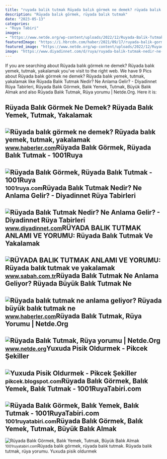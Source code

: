 ```yaml
---
title: "ruyada balik tutmak Rüyada balık görmek ne demek? rüyada balık yemek, tutmak, yakalamak"
description: "Rüyada balık görmek, rüyada balık tutmak"
date: "2023-05-13"
categories:
- "Ruya Tabiri"
images:
- "https://www.netde.org/wp-content/uploads/2022/12/Ruyada-Balik-Tutmak.jpg"
featuredImage: "https://i.hbrcdn.com/haber/2021/09/17/ruyada-balik-gormek-ne-demek-ruyada-balik-yemek-14401304_9384_amp.jpg"
featured_image: "https://www.netde.org/wp-content/uploads/2022/12/Ruyada-Balik-Tutmak.jpg"
image: "https://www.diyadinnet.com/d/ruya/ruyada-balik-tutmak-nedir-ne-anlama-gelir-1811.jpg"
---
```


If you are searching about Rüyada balık görmek ne demek? Rüyada balık yemek, tutmak, yakalamak you've visit to the right web. We have 9 Pics about Rüyada balık görmek ne demek? Rüyada balık yemek, tutmak, yakalamak like Rüyada Balık Tutmak Nedir? Ne Anlama Gelir? - Diyadinnet Rüya Tabirleri, Rüyada Balık Görmek, Balık Yemek, Tutmak, Büyük Balık Almak and also Rüyada Balık Tutmak, Rüya yorumu | Netde.Org. Here it is:

Rüyada Balık Görmek Ne Demek? Rüyada Balık Yemek, Tutmak, Yakalamak
-------------------------------------------------------------------

 ![Rüyada balık görmek ne demek? Rüyada balık yemek, tutmak, yakalamak](https://i.hbrcdn.com/haber/2021/09/17/ruyada-balik-gormek-ne-demek-ruyada-balik-yemek-14401304_9384_amp.jpg) <small>www.haberler.com</small>Rüyada Balık Görmek, Rüyada Balık Tutmak - 1001Ruya
---------------------------------------------------

 ![Rüyada Balık Görmek, Rüyada Balık Tutmak - 1001Ruya](https://1001ruya.com/wp-content/uploads/ruyada-balik-gormek-balik-tutmak-ne-demek-diyanet-islami-1024x576.jpg) <small>1001ruya.com</small>Rüyada Balık Tutmak Nedir? Ne Anlama Gelir? - Diyadinnet Rüya Tabirleri
-----------------------------------------------------------------------

 ![Rüyada Balık Tutmak Nedir? Ne Anlama Gelir? - Diyadinnet Rüya Tabirleri](https://www.diyadinnet.com/d/ruya/ruyada-balik-tutmak-nedir-ne-anlama-gelir-1811.jpg) <small>www.diyadinnet.com</small>RÜYADA BALIK TUTMAK ANLAMI VE YORUMU: Rüyada Balık Tutmak Ve Yakalamak
----------------------------------------------------------------------

 ![RÜYADA BALIK TUTMAK ANLAMI VE YORUMU: Rüyada balık tutmak ve yakalamak](https://iasbh.tmgrup.com.tr/403661/650/344/0/62/620/388?u=https://isbh.tmgrup.com.tr/sbh/2020/03/31/ruyada-balik-tutmak-ne-anlama-gelir-ruyada-elle-oltayla-balik-tutmak-neye-isarettir-1585656707799.jpg) <small>www.sabah.com.tr</small>Rüyada Balık Tutmak Ne Anlama Geliyor? Rüyada Büyük Balık Tutmak Ne
-------------------------------------------------------------------

 ![Rüyada balık tutmak ne anlama geliyor? Rüyada büyük balık tutmak ne](https://i.hbrcdn.com/haber/2020/12/07/ruyada-balik-tutmak-ne-anlama-geliyor-ruyada-13784626_2215_amp.jpg) <small>www.haberler.com</small>Rüyada Balık Tutmak, Rüya Yorumu | Netde.Org
--------------------------------------------

 ![Rüyada Balık Tutmak, Rüya yorumu | Netde.Org](https://www.netde.org/wp-content/uploads/2022/12/Ruyada-Balik-Tutmak.jpg) <small>www.netde.org</small>Yuxuda Pisik Oldurmek - Pikcek Şekiller
---------------------------------------

 ![Yuxuda Pisik Oldurmek - Pikcek Şekiller](https://i.ytimg.com/vi/LO-MJ9bSo6I/maxresdefault.jpg) <small>pikcek.blogspot.com</small>Rüyada Balık Görmek, Balık Yemek, Balık Tutmak - 1001RuyaTabiri.com
-------------------------------------------------------------------

 ![Rüyada Balık Görmek, Balık Yemek, Balık Tutmak - 1001RuyaTabiri.com](https://1001ruyatabiri.com/wp-content/uploads/2018/03/Ruyada-Balik-Gormek-Ruyada-Balik-Yemek-Balik-Tutmak-Yakalamak-Ne-Demek-768x432.jpg) <small>1001ruyatabiri.com</small>Rüyada Balık Görmek, Balık Yemek, Tutmak, Büyük Balık Almak
-----------------------------------------------------------

 ![Rüyada Balık Görmek, Balık Yemek, Tutmak, Büyük Balık Almak](https://1001ruyatabiri.com/wp-content/uploads/2019/12/ruyada-balik-gormek-yemek-ruyada-balik-pisirmek-balik-tutmak-ne-demek-diyanet-1001ruyatabiri.jpg?v=1576778756) <small>1001ruyatabiri.com</small>Rüyada balık görmek, rüyada balık tutmak. Rüyada balık tutmak, rüya yorumu. Yuxuda pisik oldurmek

